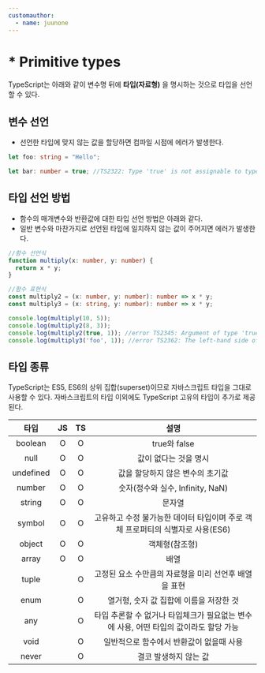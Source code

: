 ```yaml
---
customauthor:
  - name: juunone
---
```


# * Primitive types

<Author/>

TypeScript는 아래와 같이 변수명 뒤에 **타입(자료형)** 을 명시하는 것으로 타입을 선언할 수 있다.

## 변수 선언

- 선언한 타입에 맞지 않는 값을 할당하면 컴파일 시점에 에러가 발생한다.

```typescript
let foo: string = "Hello";

let bar: number = true; //TS2322: Type 'true' is not assignable to type 'number'.
```

## 타입 선언 방법

- 함수의 매개변수와 반환값에 대한 타입 선언 방법은 아래와 같다.  
- 일반 변수와 마찬가지로 선언된 타입에 일치하지 않는 값이 주어지면
에러가 발생한다.

```typescript
//함수 선언식
function multiply(x: number, y: number) {
  return x * y;
}

//함수 표현식
const multiply2 = (x: number, y: number): number => x * y;
const multiply3 = (x: string, y: number): number => x * y;

console.log(multiply(10, 5));
console.log(multiply2(8, 3));
console.log(multiply2(true, 1)); //error TS2345: Argument of type 'true' is not assignable to parameter of type 'number'.
console.log(multiply3('foo', 1)); //error TS2362: The left-hand side of an arithmetic operation must be of type 'any', 'number', 'bigint' or an enum type.
```


## 타입 종류

TypeScript는 ES5, ES6의 상위 집합(superset)이므로 자바스크립트
타입을 그대로 사용할 수 있다. 자바스크립트의 타입 이외에도 TypeScript 고유의 타입이 추가로 제공된다.

|   타입    | JS  | TS  |                                         설명                                          |
| :-------: | :-: | :-: | :-----------------------------------------------------------------------------------: |
|  boolean  |  O  |  O  |                                     true와 false                                      |
|   null    |  O  |  O  |                                 값이 없다는 것을 명시                                 |
| undefined |  O  |  O  |                           값을 할당하지 않은 변수의 초기값                            |
|  number   |  O  |  O  |                           숫자(정수와 실수, Infinity, NaN)                            |
|  string   |  O  |  O  |                                        문자열                                         |
|  symbol   |  O  |  O  |    고유하고 수정 불가능한 데이터 타입이며 주로 객체 프로퍼티의 식별자로 사용(ES6)     |
|  object   |  O  |  O  |                                    객체형(참조형)                                     |
|   array   |  O  |  O  |                                         배열                                          |
|   tuple   |     |  O  |                 고정된 요소 수만큼의 자료형을 미리 선언후 배열을 표현                 |
|   enum    |     |  O  |                        열거형, 숫자 값 집합에 이름을 저장한 것                        |
|    any    |     |  O  | 타입 추론할 수 없거나 타입체크가 필요없는 변수에 사용, 어떤 타입의 값이라도 할당 가능 |
|   void    |     |  O  |                       일반적으로 함수에서 반환값이 없을때 사용                        |
|   never   |     |  O  |                                 결코 발생하지 않는 값                                 |
